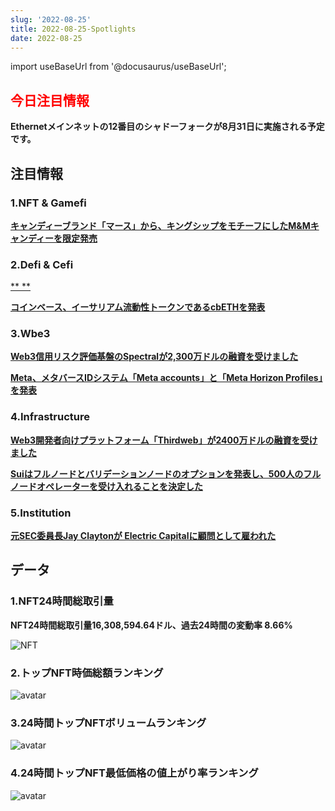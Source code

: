 ```yaml
---
slug: '2022-08-25'
title: 2022-08-25-Spotlights
date: 2022-08-25
---
```


import useBaseUrl from '@docusaurus/useBaseUrl';

## <font color='red'>今日注目情報</font>
**Ethernetメインネットの12番目のシャドーフォークが8月31日に実施される予定です。**


## 注目情報


### 1.NFT & Gamefi

[**キャンディーブランド「マース」から、キングシップをモチーフにしたM&Mキャンディーを限定発売**](https://www.prnewswire.com/news-releases/kingship-and-mars-partner-on-limited-edition-mms-featuring-the-worlds-first-nft-supergroup-301611387.html)




### 2.Defi & Cefi

[** **](https://www.mastercard.com/news/latin-america/en/newsroom/press-releases/pr-en/2022/august/binance-and-mastercard-launch-prepaid-card-in-argentina-to-bridge-cryptocurrencies-and-everyday-purchases/)


[**コインベース、イーサリアム流動性トークンであるcbETHを発表**](https://decrypt.co/108180/coinbase-announces-cbeth-wrapped-ethereum-staking-token)




### 3.Wbe3

[**Web3信用リスク評価基盤のSpectralが2,300万ドルの融資を受けました**](https://techcrunch.com/2022/08/24/spectral-raises-23m-to-help-create-web3-credit-scores/?tpcc=tcplustwitter)


[**Meta、メタバースIDシステム「Meta accounts」と「Meta Horizon Profiles」を発表**](https://www.oculus.com/blog/getting-started-with-meta-accounts/)




### 4.Infrastructure

[**Web3開発者向けプラットフォーム「Thirdweb」が2400万ドルの融資を受けました**](https://www.theblock.co/post/165447/haun-ventures-leads-24-million-round-into-web3-developer-platform-thirdweb)


[**Suiはフルノードとバリデーションノードのオプションを発表し、500人のフルノードオペレーターを受け入れることを決定した**](https://blog.ethereum.org/2022/08/24/mainnet-merge-announcement/)




### 5.Institution

[**元SEC委員長Jay Claytonが Electric Capitalに顧問として雇われた**](https://news.bloomberglaw.com/banking-law/crypto-vc-electric-capital-names-ex-sec-chair-clayton-as-adviser)




## データ


### 1.NFT24時間総取引量

**NFT24時間総取引量16,308,594.64ドル、過去24時間の変動率 8.66%**

![NFT](https://www.notion.so/image/https%3A%2F%2Fs3-us-west-2.amazonaws.com%2Fsecure.notion-static.com%2F1b4e9b21-9635-47d4-add9-95312464db2b%2FUntitled.png?table=block&id=2092ce18-bdd8-4853-aa1a-b679dc23a202&spaceId=41114628-025a-49e8-b106-29a10cf50898&width=2000&userId=45751792-88bf-4e22-94dd-e59ac363f1e2&cache=v2)



### 2.トップNFT時価総額ランキング

![avatar](https://www.notion.so/image/https%3A%2F%2Fs3-us-west-2.amazonaws.com%2Fsecure.notion-static.com%2F6ec4ca91-1e05-482b-b274-810b5098c263%2FUntitled.png?table=block&id=02724aa7-0ad4-46d9-b2bd-6f4a71cf4274&spaceId=41114628-025a-49e8-b106-29a10cf50898&width=2000&userId=45751792-88bf-4e22-94dd-e59ac363f1e2&cache=v2)



### 3.24時間トップNFTボリュームランキング

![avatar](https://www.notion.so/image/https%3A%2F%2Fs3-us-west-2.amazonaws.com%2Fsecure.notion-static.com%2F0e874c92-78d6-496f-bcf0-a6b4f6bfe80f%2FUntitled.png?table=block&id=8ca3233d-4fce-406e-81da-b3beafd701ae&spaceId=41114628-025a-49e8-b106-29a10cf50898&width=2000&userId=45751792-88bf-4e22-94dd-e59ac363f1e2&cache=v2)



### 4.24時間トップNFT最低価格の値上がり率ランキング

![avatar](https://www.notion.so/image/https%3A%2F%2Fs3-us-west-2.amazonaws.com%2Fsecure.notion-static.com%2F64a71343-905f-405d-9c0e-900b3b39b665%2FUntitled.png?table=block&id=c98d7b34-2938-4bb6-9586-0015de66f226&spaceId=41114628-025a-49e8-b106-29a10cf50898&width=2000&userId=45751792-88bf-4e22-94dd-e59ac363f1e2&cache=v2)